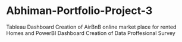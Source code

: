 # Abhiman-Portfolio-Project-3
Tableau Dashboard Creation of AirBnB online market place for rented Homes and PowerBI Dashboard Creation of Data Proffesional Survey 
